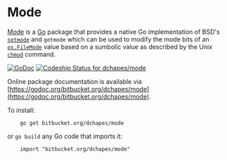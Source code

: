 Mode
========

[Mode](https://bitbucket.org/dchapes/mode)
is a [Go](http://golang.org/) package that provides
a native Go implementation of BSD's
[`setmode`](https://www.freebsd.org/cgi/man.cgi?query=setmode&sektion=3)
and `getmode` which can be used to modify the mode bits of
an [`os.FileMode`](https://golang.org/pkg/os#FileMode) value
based on a sumbolic value as described by the
Unix [`chmod`](https://www.freebsd.org/cgi/man.cgi?query=chmod&sektion=1) command.

[![GoDoc](https://godoc.org/bitbucket.org/dchapes/mode?status.png)](https://godoc.org/bitbucket.org/dchapes/mode)
[ ![Codeship Status for dchapes/mode](https://app.codeship.com/projects/5d61b6e0-671d-0135-6ac8-72f6a397e706/status)](https://app.codeship.com/projects/241007)

Online package documentation is available via
[https://godoc.org/bitbucket.org/dchapes/mode](https://godoc.org/bitbucket.org/dchapes/mode).

To install:

		go get bitbucket.org/dchapes/mode

or `go build` any Go code that imports it:

		import "bitbucket.org/dchapes/mode"
